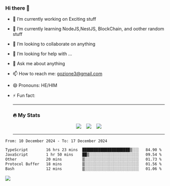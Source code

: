 ### Hi there 👋

<!--
**charlieScript/charlieScript** is a ✨ _special_ ✨ repository because its `README.md` (this file) appears on your GitHub profile.

Here are some ideas to get you started: -->

- 🔭 I’m currently working on Exciting stuff
- 🌱 I’m currently learning NodeJS,NestJS, BlockChain, and oother random stuff
- 👯 I’m looking to collaborate on anything
- 🤔 I’m looking for help with ...
- 💬 Ask me about anything
- 📫 How to reach me: gozione3@gmail.com
- 😄 Pronouns: HE/HIM
- ⚡ Fun fact:


  ---

  ### :fire: My Stats

  <div id="stats" align="center">
  <img src="http://github-readme-streak-stats.herokuapp.com?user=charlieScript&theme=dark&date_format=M%20j%5B%2C%20Y%5D" />&nbsp;&nbsp;&nbsp;
  <img src="https://github-readme-stats.vercel.app/api/top-langs/?username=charlieScript&layout=compact&theme=vision-friendly-dark"/>&nbsp;&nbsp;&nbsp;
  <img src="https://github-readme-stats.vercel.app/api?username=charlieScript&show_icons=true&theme=radical"/>
  </div>

  ---



<!--START_SECTION:waka-->

```txt
From: 10 December 2024 - To: 17 December 2024

TypeScript        16 hrs 23 mins  █████████████████████▒░░░   84.90 %
JavaScript        1 hr 50 mins    ██▒░░░░░░░░░░░░░░░░░░░░░░   09.54 %
Other             20 mins         ▒░░░░░░░░░░░░░░░░░░░░░░░░   01.73 %
Protocol Buffer   18 mins         ▒░░░░░░░░░░░░░░░░░░░░░░░░   01.56 %
Bash              12 mins         ▒░░░░░░░░░░░░░░░░░░░░░░░░   01.06 %
```

<!--END_SECTION:waka-->
![](https://komarev.com/ghpvc/?username=charlieScript)
